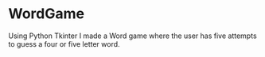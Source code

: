 # WordGame
Using Python Tkinter I made a Word game where the user has five attempts to guess a four or five letter word.
